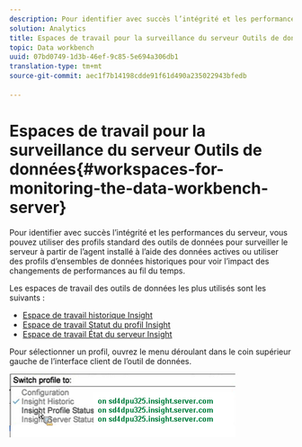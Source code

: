 ```yaml
---
description: Pour identifier avec succès l’intégrité et les performances du serveur, vous pouvez utiliser des profils standard des outils de données pour surveiller le serveur à partir de l’agent installé à l’aide des données actives ou utiliser des profils d’ensembles de données historiques pour voir l’impact des changements de performances au fil du temps.
solution: Analytics
title: Espaces de travail pour la surveillance du serveur Outils de données
topic: Data workbench
uuid: 07bd0749-1d3b-46ef-9c85-5e694a306db1
translation-type: tm+mt
source-git-commit: aec1f7b14198cdde91f61d490a235022943bfedb

---
```



# Espaces de travail pour la surveillance du serveur Outils de données{#workspaces-for-monitoring-the-data-workbench-server}

Pour identifier avec succès l’intégrité et les performances du serveur, vous pouvez utiliser des profils standard des outils de données pour surveiller le serveur à partir de l’agent installé à l’aide des données actives ou utiliser des profils d’ensembles de données historiques pour voir l’impact des changements de performances au fil du temps.

Les espaces de travail des outils de données les plus utilisés sont les suivants :

* [Espace de travail historique Insight](../../../home/monitoring-installation/monitoring-profiles/monitoring-historical-using.md#concept-4a4661f3728540e699b92dac80c44015)
* [Espace de travail Statut du profil Insight](../../../home/monitoring-installation/monitoring-profiles/monitoring-profile-using.md#concept-b4f472ece1094abc9192d89fdce5e104)
* [Espace de travail État du serveur Insight](../../../home/monitoring-installation/monitoring-profiles/monitoring-server-using.md#concept-b4f472ece1094abc9192d89fdce5e104)

Pour sélectionner un profil, ouvrez le menu déroulant dans le coin supérieur gauche de l’interface client de l’outil de données.

![](assets/profile_switch.png)

